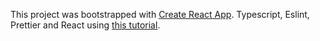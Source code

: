 This project was bootstrapped with [Create React App](https://github.com/facebook/create-react-app).
Typescript, Eslint, Prettier and React using [this tutorial](https://itnext.io/how-to-setup-typescript-eslint-prettier-and-react-in-5-minutes-44cfe8af5081).
